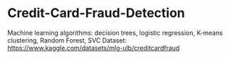 # Credit-Card-Fraud-Detection
Machine learning algorithms: decision trees, logistic regression, K-means clustering, Random Forest, SVC 
Dataset: https://www.kaggle.com/datasets/mlg-ulb/creditcardfraud
